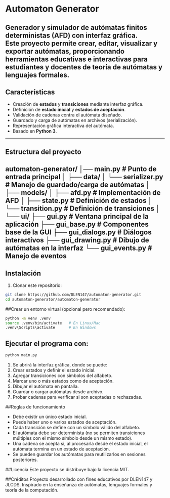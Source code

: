# Automaton Generator

Generador y simulador de **autómatas finitos deterministas (AFD)** con interfaz gráfica.  
Este proyecto permite **crear, editar, visualizar y exportar autómatas**, proporcionando herramientas educativas e interactivas para estudiantes y docentes de **teoría de autómatas y lenguajes formales**.
---
## Características
- Creación de **estados** y **transiciones** mediante interfaz gráfica.  
- Definición de **estado inicial** y **estados de aceptación**.  
- Validación de cadenas contra el autómata diseñado.  
- Guardado y carga de autómatas en archivos (serialización).  
- Representación gráfica interactiva del autómata.  
- Basado en **Python 3**.
---
## Estructura del proyecto
automaton-generator/
│── main.py # Punto de entrada principal
│
├── data/
│ └── serializer.py # Manejo de guardado/carga de autómatas
│
├── models/
│ ├── afd.py # Implementación de AFD
│ ├── state.py # Definición de estados
│ └── transition.py # Definición de transiciones
│
└── ui/
├── gui.py # Ventana principal de la aplicación
├── gui_base.py # Componentes base de la GUI
├── gui_dialogs.py # Diálogos interactivos
├── gui_drawing.py # Dibujo de autómatas en la interfaz
└── gui_events.py # Manejo de eventos
---
## Instalación
1. Clonar este repositorio:

```bash
git clone https://github.com/DLEN147/automaton-generator.git
cd automaton-generator/automaton-generator
```
##Crear un entorno virtual (opcional pero recomendado):
```bash
python -m venv .venv
source .venv/bin/activate   # En Linux/Mac
.venv\Scripts\activate      # En Windows
```
## Ejecutar el programa con:
```bash
python main.py
```
1. Se abrirá la interfaz gráfica, donde se puede:
2. Crear estados y definir el estado inicial.
3. Agregar transiciones con símbolos del alfabeto.
4. Marcar uno o más estados como de aceptación.
5. Dibujar el autómata en pantalla.
6. Guardar o cargar autómatas desde archivo.
7. Probar cadenas para verificar si son aceptadas o rechazadas.

##Reglas de funcionamiento
- Debe existir un único estado inicial.
- Puede haber uno o varios estados de aceptación.
- Cada transición se define con un símbolo válido del alfabeto.
- El autómata debe ser determinista (no se permiten transiciones múltiples con el mismo símbolo desde un mismo estado).
- Una cadena se acepta si, al procesarla desde el estado inicial, el autómata termina en un estado de aceptación.
- Se pueden guardar los autómatas para reutilizarlos en sesiones posteriores.

##Licencia
Este proyecto se distribuye bajo la licencia MIT.

##Créditos
Proyecto desarrollado con fines educativos por DLEN147 y JLCDS.
Inspirado en la enseñanza de autómatas, lenguajes formales y teoría de la computación.
